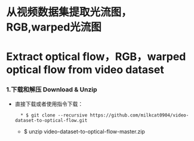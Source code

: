 从视频数据集提取光流图，RGB,warped光流图 
=
Extract optical flow，RGB，warped optical flow from video dataset
=

### 1.下载和解压 Download & Unzip
* 直接下载或者使用指令下载：
		
		* $ git clone --recursive https://github.com/milkcat0904/video-dataset-to-optical-flow.git
	
	* $ unzip video-dataset-to-optical-flow-master.zip
